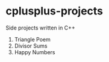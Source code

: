 # cplusplus-projects
Side projects written in C++

1. Triangle Poem
2. Divisor Sums
3. Happy Numbers
